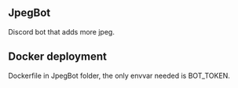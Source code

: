 ## JpegBot
Discord bot that adds more jpeg.

## Docker deployment
Dockerfile in JpegBot folder, the only envvar needed is BOT_TOKEN.
